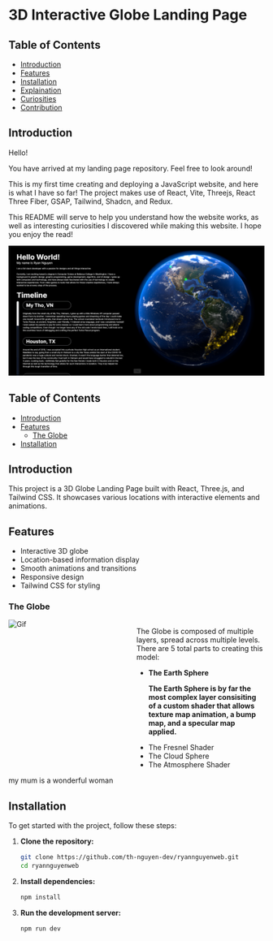 # 3D Interactive Globe Landing Page

## Table of Contents

- [Introduction](#introduction)
- [Features](#features)
- [Installation](#installation)
- [Explaination](#explaination)
- [Curiosities](#curiosities)
- [Contribution](#contribution)

## Introduction


Hello!

You have arrived at my landing page repository. Feel free to look around!

This is my first time creating and deploying a JavaScript website, and here is what I have so far! The project makes use of React, Vite, Threejs, React Three Fiber, GSAP, Tailwind, Shadcn, and Redux.

 This README will serve to help you understand how the website works, as well as interesting curiosities I discovered while making this website. I hope you enjoy the read!

![Image](/public/readme_assets/Screenshot%20(508).png)


## Table of Contents

- [Introduction](#introduction)
- [Features](#features)
    - [The Globe](#the-globe)
- [Installation](#installation)

## Introduction

This project is a 3D Globe Landing Page built with React, Three.js, and Tailwind CSS. It showcases various locations with interactive elements and animations.

## Features

- Interactive 3D globe
- Location-based information display
- Smooth animations and transitions
- Responsive design
- Tailwind CSS for styling

### The Globe
<div style="display: flex; flex-wrap: wrap;">
    <div style="width: 50%; height:50%; margin-rigt: 20;">
        <img src="./public/readme_assets/earth_layers.gif" alt="Gif" style="width:95%;">
    </div>
    <div style="width: 50%; height:100%;">
        <p>
            The Globe is composed of multiple layers, spread across multiple levels. There are 5 total parts to creating this model: 
            <ul>
                <li style="font-weight: bold;"> The Earth Sphere
                    <p style="font-weight: regular;">
                        The Earth Sphere is by far the most complex layer consisiting of a custom shader that allows texture map animation, a bump map, and a specular map applied.
                    </p>
                </li>
                <li> The Fresnel Shader</li>
                <li> The Cloud Sphere</li>
                <li> The Atmosphere Shader</li>
            </ul>
        </p>
    </div>
    <div style="width:100%"> my mum is a wonderful woman</div>
</div>


## Installation

To get started with the project, follow these steps:

1. **Clone the repository:**

    ```sh
    git clone https://github.com/th-nguyen-dev/ryannguyenweb.git
    cd ryannguyenweb
    ```

2. **Install dependencies:**

    ```sh
    npm install
    ```

3. **Run the development server:**

    ```sh
    npm run dev
    ```

